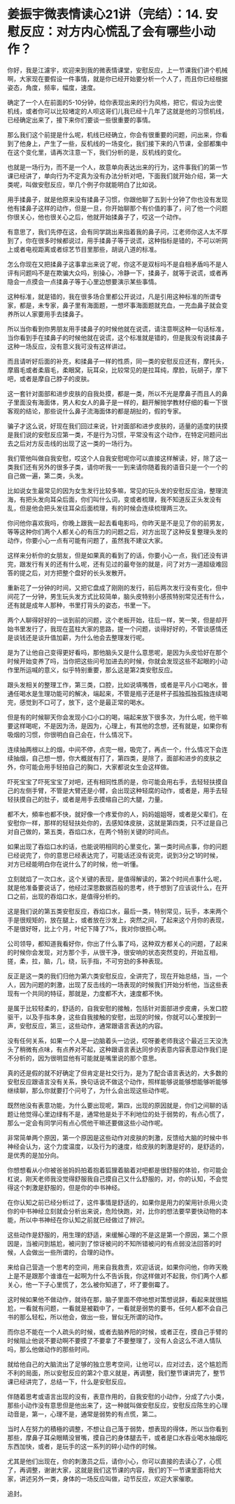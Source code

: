 # 姜振宇微表情读心21讲（完结）：14. 安慰反应：对方内心慌乱了会有哪些小动作？

你好，我是江濾宇，欢迎来到我的微表情课堂，安慰反应，上一节课我们讲个机械啊，大家现在要假设一件事情，就是你已经开始要分析一个人了，而且你已经根据姿态，角度，频率，幅度，速度。

确定了一个人在前面的5-10分钟，给你表现出来的行为风格，把它，假设为出使机线，或者你可以比较堵定的人呗这哥们儿我已经十几年了这就是他的习惯机线，已经确定出来了，接下来你们要谈一些很重要的事情。

那么我们这个前提是什么呢，机线已经确立，你会有很重要的问题，问出来，你看到了他身上，产生了一些，反机线的一场变化，我们接下来的八节课，全部都集中在这个变化里，请再次注意一下，我们分析的是，反机线的变化。

也就是一场行为，而不是一个人，故意单向表达出来的行为，这件事我们的第一节课已经讲了，单向行为不定真为没有办法分析对吧，下面我们就开始介绍，第一大类呢，叫做安慰反应，举几个例子你就能明白了比如说。

用手揉鼻子，就是他原来没有揉鼻子习惯，你跟他聊了五到十分钟了你也没有发现他有揉鼻子这样的动作，但是一旦，你开始聊那个有价值的事了，问了他一个问题你很关心，他也很关心之后，他就开始揉鼻子了，哎这一个动作。

有意思了，我们先停在这，会有同学跳出来指着我的鼻子问，江老师你这人太不厚到了，你在很多时候都说过，用手揉鼻子等于说谎，这种指标是错的，不可以听网上或者电视距离或者综艺节目里那些，胡说八道的标准。

怎么你现在又把揉鼻子这事拿出来说了呢，你这不是双标吗不是自相矛盾吗不是人评有问题吗不是在欺骗大众吗，别操心，冷静一下，揉鼻子，就等于说谎，或者再隐会一点摸会一点揉鼻子等于心里边想要演示某些事情。

这种标准，就是错的，我在很多场合里都公开说过，凡是引用这种标准的所谓专家，都是，未专家，鼻子里有海面题，一想坏事海面题就充血，一充血鼻子就会变养所以人家要用手去揉鼻子。

所以当你看到你男朋友用手揉鼻子的时候他就在说谎，请注意啊这种一句话标准，当你看到手在揉鼻子的时候他就在说谎，这个标准就是错的，但是我没有说揉鼻子这种一场反应，没有意义我可没有这样讲过。

而且请听好后面的补充，和揉鼻子一样的性质，同一类的安慰反应还有，摩托头，摩眉毛或者柔眉毛，柔眼窝，玩耳朵，比较常见的是拉耳纯，摩脸，玩胡子，摩下吧，或者是摩自己脖子的皮肤。

这一套针对面部和进步皮肤的自我处摸，都是一类，所以不光是摩鼻子而且人的鼻子里面没有海面体，男人和女人的鼻子是一样的，翻开解抛学教材仔细的看一下很客观的结论，那些说什么鼻子流海面体的都是胡扯的，假的专家。

骗子才这么说，好现在我们回过来说，针对面部和进步皮肤的，适量的适度的扶摸是我们说的安慰反应第一类，不是行为习惯，平常没有这个动作，在特定问题问出去之后对方反击线的出现了这一类的一场行为。

我们管他叫做自我安慰，哎这个人自我安慰呢你可以直接这样解读，好，除了这一类我们还有另外的很多子类，请你听我一一到来请你随着我的语音只是一个一个的自己做一遍，第二类，头发。

比如说女生最常见的因为女生发行比较多嘛，常见的玩头发的安慰反应油，整理流海，有把头发向耳朵后面，你们叫什么词，变或者梳理，我不知道反正头发没有乱，但是他会把头发往耳朵后面梳理，有的时候会连续梳理两三次。

你问他你喜欢我吗，你晚上跟我一起去看电影吗，你昨天是不是见了你的前男友，等等这种你们两个人都关心的有压力的问题之后，对方出现了这种反复整理头发的动作，你要小心一点有可能有问题了，虽然我不建议大家。

这样来分析你的女朋友，但是如果真的看到了的话，你要小心一点，我们还没有讲完，跟发行有关的还有什么呢，还有见过的最夸张的就是，问了对方一道超级难回答的提之后，对方把整个盘好的长头发散开。

重新花了一分钟的时间，又把它盘成了刚刚的发行，前后两次发行没有变化，但中间花了一分钟，男生玩头发方式比较简单，脑头皮特别小感孩特别常见还有什么，还有就是成年人那种，书里打背头的姿态，书里一下。

两个人聊得好好的一谈到前的问题，这个老板开始，往后一样，笑一笑，但是却开始书里发行了，我现在蓝柱大家的思路，提一个问题，谈得好好的，不管谈感情还是谈钱还是谈升值加薪，为什么他会去整理发行呢。

是为了让他自己变得更好看吗，那他脑头又是什么意思呢，是因为头皮恰好在那个时候开始变养了吗，当你把这些问号加进去的时候，你就会发现这些不起眼的小动作里所运喊的意义，似乎特别重要，那么这是第2类安慰反应。

跟头发相关的整理工作，第三类，口腔，比如说填嘴唇，或者是平凡小口喝水，普通任喝水是生理功能可的解决，端起来，不管是瓶子还是杯子孤独孤独孤独连续喝完，感觉到不口可了，放下，这个是最正常的喝水。

但是有的时候聊天你会发现小口小口的喝，端起来放下很多次，为什么呢，他干嘛要这样喝呢，不是因为汤，是因为，心理上，有其他的念想，还有就是，如果你有吸烟的习惯，你很明白自己会在，什么情况下。

连续抽两根以上的烟，中间不停，点完一根，吸完了，再点一个，什么情况下会连续抽烟，自己想一想，你大概就有打了，第四类，是除了，面部和进步的皮肤之外，你可能会用手轻拍自己的胸口，大家都说女生会这样做。

吓死宝宝了吓死宝宝了对吧，还有相同性质的是，你可能会用右手，去轻轻扶摸自己的左侧手臂，不管是大臂还是小臂，会出现这种轻腐的动作，或者是，用手去轻轻扶摸自己的肚子，或者是用手去摸缩自己的大腿，力量。

都不大，頻率也都不快，就好像一个疼爱你的人，妈妈姐姐呀，或者是父辈们，在安慰你一样，那样的轻轻扶处你的，去感知体皮肤，这就是第四类，只不过是自己对自己做的，第五类，吞焰口水，在两个特别关键的时间点。

如果出现了吞焰口水的话，也能说明相同的心里变化，第一类时间点事，你的问题已经说完了，你的意思已经表达完了，可能话还没有说完，说到3分之1的时候，对方已经能明白你在说什么了的时候，他一听懂。

立刻就焰了一次口水，这个关键的表现，是值得解读的，第2个时间点事什么呢，就是他准备要说话了，他经过深思数据百般的思考，终于想到了应该说什么，在开口之前，出现的吞焰口水，是值得分析的。

这是我们说的第五类安慰反应，吞焰口水，最后一类，特别常见，玩手，本来两个手是很规矩的，放在腿上，或者放在沙发上，突然之间，了起来这个月你的表现，不是很好呀，比上个月，叶纪下降了7%，我对你很担心啊。

公司领导，都知道我看好你，你出了什么事了吗，这种双方都关心的问题，了起来的时候你会发现，对方那个手，从很干净，很安响的状态突然变的，开始互相，搓，柔，拉，脑，几，绕，玩手指，不可穷劲的多种表现。

反正是这一类的我们归他为第六类安慰反应，全讲完了，现在开始总结，当，一个人，因为问题的刺激，出现了反击线的一场表现的时候我们开始分析他，当这些表现有一个共同的特征，那就是，力度都不大，速度都不快。

是属于比较轻柔的，舒适的，自我安慰的接触，包括针对面部进步皮膚，头发口腔驱干，以及手指本身，这些自我接触的安慰，出现的时候，你就可以心里按到一声，安慰反应，第三，这些动作，通常跟语言表达的内容。

没有任何关系，如果一个人是一边脑着头一边说，哎呀姜老师我这个最近三天没洗头了稍微有点味，有点养对不起，这种跟语言表达同步的表意内容表意动作我们是不分析的，因为很明显他有可能就是嘴里说的那个意思。

真的还是假的就不好确定了但肯定是社交行为，是为了配合语言表达的，大多数的安慰反应跟语言没有关系，换句话说不做这个动作，照样能够说能够想能够听能够继续聊，那么你就要打个问号了，为什么会出现这些动作呢。

既然他没有表意功能，为什么要出现呢，第四，出现的原因就是，你们之间聊的话题让他觉得心里边绿有不是，通常他是处于不利地位的处于弱势的，有点心慌了，那么一定会有同学问有点心慌他干嘛还要做这些小动作呢。

非常简单两个原因，第一个原因是这些动作对皮肤的刺激，反馈给大脑的时候中书神经会认为，这个力度温度，以及行为的速度，给皮肤的刺激是好的，是舒适的，是优秀的是加分向。

你想想看从小你被爸爸妈妈拍着抱着狐狸着脑着对吧都是很舒服的体验，你可能会杠说，刚天老师我没觉得舒服我自己摸自己又什么舒服的，对，你的认知，不会觉得这个刺激是舒服的，但是你的中书神经。

在你认知之前已经分析过了，这件事情是舒适的，如果你是用力的架用针杀用火烫你的中书神经立刻就会分析出来说，危险快跑，对，比你的想法要早要快动物的本能，所以中书神经在你认知之前就已经做过了辨识。

这些动作是舒服的，用生理的舒适，来缓解心理的不是这是第一个原因，第二个原因是，当被问到尴尬，被问到了惊讶被问的不知所错被问的有点弱没法回答的时候，人会做出一些所谓的，合理的动作。

来给自己营造一个思考的空间，用来自我救责，欢迎话说，如果你问他，你昨天晚上是不是跟那个谁谁在一起啊为什么不告诉我，你这样做对不起我，你们两个人都关心，他一下子心里慌了，怎么被你知道了，坏了要倒霉了。

这时候如果他不做动作，就待在那，脑子里面不停地想对策想说辞，看起来就很尴尬，一看就有问题，一看就是被戳中了，一看就是弱势的要书，任何人都不会自己书的那么轻松，所以他会，做出一些，冒似无所谓的动作。

而你总不能在一个人疏头的时候，或者去脑养阳的时候，或者正在，摸自己手臂的时候阻止他说不要动啊不要摸了不要拿了不要整理了，没有人会这么不进人情队吗，那么他做动作的那些时间。

就给他自己的大脑流出了足够的独立思考空间，让他可以，应对过去，这个尴尬而不利的局面，所以安慰反应的第2个意义就是，再调整，我们整节课讲完了，整节课已经讲完了，总结一下，什么是安慰反应。

伴随着思考或语言出现的没有，表意作用的，自我安慰的小动作，分成了六小类，那些小动作没有意思但是他出来了，这一种就叫做安慰反应，安慰反应陈生的心理动音是，第一，心理不是，通常是弱势的有点慌，第二。

当时人在努力的積極的调整，不想让自己落于弱势，想表现的得体，所以当你看到那些，摩鼻子耳朵眼睛没冒嘴，摸自己的身体腿去干，或者是口水吞业喝水抽烟吃东西加快，或者，是玩手的这一系列的碎小动作的时候。

尤其是他们出现在，你的刺激员之后，请你小心，你可以直接的去读心了，心慌了，再调整，谢谢大家，这就是我们这节课的内容，我们的下一节课里面将给大家，讲述另外一类，身体的一场反应叫做，动节反应，欢迎大家催歌。

追封。